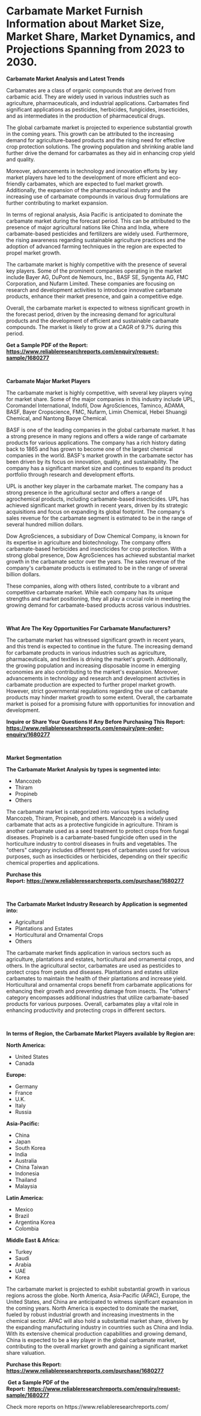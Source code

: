 <p><h1>Carbamate Market Furnish Information about Market Size, Market Share, Market Dynamics, and Projections Spanning from 2023 to 2030.</h1></p><p><strong>Carbamate Market Analysis and Latest Trends</strong></p>
<p><p>Carbamates are a class of organic compounds that are derived from carbamic acid. They are widely used in various industries such as agriculture, pharmaceuticals, and industrial applications. Carbamates find significant applications as pesticides, herbicides, fungicides, insecticides, and as intermediates in the production of pharmaceutical drugs.</p><p>The global carbamate market is projected to experience substantial growth in the coming years. This growth can be attributed to the increasing demand for agriculture-based products and the rising need for effective crop protection solutions. The growing population and shrinking arable land further drive the demand for carbamates as they aid in enhancing crop yield and quality.</p><p>Moreover, advancements in technology and innovation efforts by key market players have led to the development of more efficient and eco-friendly carbamates, which are expected to fuel market growth. Additionally, the expansion of the pharmaceutical industry and the increasing use of carbamate compounds in various drug formulations are further contributing to market expansion.</p><p>In terms of regional analysis, Asia Pacific is anticipated to dominate the carbamate market during the forecast period. This can be attributed to the presence of major agricultural nations like China and India, where carbamate-based pesticides and fertilizers are widely used. Furthermore, the rising awareness regarding sustainable agriculture practices and the adoption of advanced farming techniques in the region are expected to propel market growth.</p><p>The carbamate market is highly competitive with the presence of several key players. Some of the prominent companies operating in the market include Bayer AG, DuPont de Nemours, Inc., BASF SE, Syngenta AG, FMC Corporation, and Nufarm Limited. These companies are focusing on research and development activities to introduce innovative carbamate products, enhance their market presence, and gain a competitive edge.</p><p>Overall, the carbamate market is expected to witness significant growth in the forecast period, driven by the increasing demand for agricultural products and the development of efficient and sustainable carbamate compounds. The market is likely to grow at a CAGR of 9.7% during this period.</p></p>
<p><strong>Get a Sample PDF of the Report:&nbsp; <a href="https://www.reliableresearchreports.com/enquiry/request-sample/1680277">https://www.reliableresearchreports.com/enquiry/request-sample/1680277</a></strong></p>
<p>&nbsp;</p>
<p><strong>Carbamate Major Market Players</strong></p>
<p><p>The carbamate market is highly competitive, with several key players vying for market share. Some of the major companies in this industry include UPL, Coromandel International, Indofil, Dow AgroSciences, Taminco, ADAMA, BASF, Bayer Cropscience, FMC, Nufarm, Limin Chemical, Hebei Shuangji Chemical, and Nantong Baoye Chemical.</p><p>BASF is one of the leading companies in the global carbamate market. It has a strong presence in many regions and offers a wide range of carbamate products for various applications. The company has a rich history dating back to 1865 and has grown to become one of the largest chemical companies in the world. BASF's market growth in the carbamate sector has been driven by its focus on innovation, quality, and sustainability. The company has a significant market size and continues to expand its product portfolio through research and development efforts.</p><p>UPL is another key player in the carbamate market. The company has a strong presence in the agricultural sector and offers a range of agrochemical products, including carbamate-based insecticides. UPL has achieved significant market growth in recent years, driven by its strategic acquisitions and focus on expanding its global footprint. The company's sales revenue for the carbamate segment is estimated to be in the range of several hundred million dollars.</p><p>Dow AgroSciences, a subsidiary of Dow Chemical Company, is known for its expertise in agriculture and biotechnology. The company offers carbamate-based herbicides and insecticides for crop protection. With a strong global presence, Dow AgroSciences has achieved substantial market growth in the carbamate sector over the years. The sales revenue of the company's carbamate products is estimated to be in the range of several billion dollars.</p><p>These companies, along with others listed, contribute to a vibrant and competitive carbamate market. While each company has its unique strengths and market positioning, they all play a crucial role in meeting the growing demand for carbamate-based products across various industries.</p></p>
<p>&nbsp;</p>
<p><strong>What Are The Key Opportunities For Carbamate Manufacturers?</strong></p>
<p><p>The carbamate market has witnessed significant growth in recent years, and this trend is expected to continue in the future. The increasing demand for carbamate products in various industries such as agriculture, pharmaceuticals, and textiles is driving the market's growth. Additionally, the growing population and increasing disposable income in emerging economies are also contributing to the market's expansion. Moreover, advancements in technology and research and development activities in carbamate production are expected to further propel market growth. However, strict governmental regulations regarding the use of carbamate products may hinder market growth to some extent. Overall, the carbamate market is poised for a promising future with opportunities for innovation and development.</p></p>
<p><strong>Inquire or Share Your Questions If Any Before Purchasing This Report: <a href="https://www.reliableresearchreports.com/enquiry/pre-order-enquiry/1680277">https://www.reliableresearchreports.com/enquiry/pre-order-enquiry/1680277</a></strong></p>
<p>&nbsp;</p>
<p><strong>Market Segmentation</strong></p>
<p><strong>The Carbamate Market Analysis by types is segmented into:</strong></p>
<p><ul><li>Mancozeb</li><li>Thiram</li><li>Propineb</li><li>Others</li></ul></p>
<p><p>The carbamate market is categorized into various types including Mancozeb, Thiram, Propineb, and others. Mancozeb is a widely used carbamate that acts as a protective fungicide in agriculture. Thiram is another carbamate used as a seed treatment to protect crops from fungal diseases. Propineb is a carbamate-based fungicide often used in the horticulture industry to control diseases in fruits and vegetables. The "others" category includes different types of carbamates used for various purposes, such as insecticides or herbicides, depending on their specific chemical properties and applications.</p></p>
<p><strong>Purchase this Report:&nbsp;<a href="https://www.reliableresearchreports.com/purchase/1680277">https://www.reliableresearchreports.com/purchase/1680277</a></strong></p>
<p>&nbsp;</p>
<p><strong>The Carbamate Market Industry Research by Application is segmented into:</strong></p>
<p><ul><li>Agricultural</li><li>Plantations and Estates</li><li>Horticultural and Ornamental Crops</li><li>Others</li></ul></p>
<p><p>The carbamate market finds application in various sectors such as agriculture, plantations and estates, horticultural and ornamental crops, and others. In the agricultural sector, carbamates are used as pesticides to protect crops from pests and diseases. Plantations and estates utilize carbamates to maintain the health of their plantations and increase yield. Horticultural and ornamental crops benefit from carbamate applications for enhancing their growth and preventing damage from insects. The "others" category encompasses additional industries that utilize carbamate-based products for various purposes. Overall, carbamates play a vital role in enhancing productivity and protecting crops in different sectors.</p></p>
<p>&nbsp;</p>
<p><strong>In terms of Region, the Carbamate Market Players available by Region are:</strong></p>
<p>
    <p> <strong> North America: </strong>
        <ul>
            <li>United States</li>
            <li>Canada</li>
        </ul>
        </p> 
    <p> <strong> Europe: </strong>
        <ul>
            <li>Germany</li>
            <li>France</li>
            <li>U.K.</li>
            <li>Italy</li>
            <li>Russia</li>
        </ul>
        </p> 
    <p> <strong> Asia-Pacific: </strong>
        <ul>
            <li>China</li>
            <li>Japan</li>
            <li>South Korea</li>
            <li>India</li>
            <li>Australia</li>
            <li>China Taiwan</li>
            <li>Indonesia</li>
            <li>Thailand</li>
            <li>Malaysia</li>
        </ul>
        </p> 
    <p> <strong> Latin America: </strong>
        <ul>
            <li>Mexico</li>
            <li>Brazil</li>
            <li>Argentina Korea</li>
            <li>Colombia</li>
        </ul>
        </p> 
    <p> <strong> Middle East & Africa: </strong>
        <ul>
            <li>Turkey</li>
            <li>Saudi</li>
            <li>Arabia</li>
            <li>UAE</li>
            <li>Korea</li>
        </ul>
    </p>
    </p>
<p><p>The carbamate market is projected to exhibit substantial growth in various regions across the globe. North America, Asia-Pacific (APAC), Europe, the United States, and China are anticipated to witness significant expansion in the coming years. North America is expected to dominate the market, fueled by robust industrial growth and increasing investments in the chemical sector. APAC will also hold a substantial market share, driven by the expanding manufacturing industry in countries such as China and India. With its extensive chemical production capabilities and growing demand, China is expected to be a key player in the global carbamate market, contributing to the overall market growth and gaining a significant market share valuation.</p></p>
<p><strong>Purchase this Report: <a href="https://www.reliableresearchreports.com/purchase/1680277">https://www.reliableresearchreports.com/purchase/1680277</a></strong></p>
<p>&nbsp;<strong>Get a Sample PDF of the Report:&nbsp;&nbsp;<a href="https://www.reliableresearchreports.com/enquiry/request-sample/1680277">https://www.reliableresearchreports.com/enquiry/request-sample/1680277</a></strong></p>
<p><strong></strong></p>
<p>Check more reports on https://www.reliableresearchreports.com/</p>